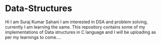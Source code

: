 # Data-Structures
Hi I am Suraj Kumar Sahani
I am interested in DSA and problem solving, currently I am learning the same.
This repository contains some of my implementations of Data structures in C language and I will be uploading as per my learnings to come....
